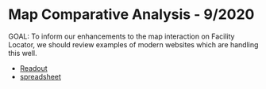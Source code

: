# Map Comparative Analysis - 9/2020

GOAL: To inform our enhancements to the map interaction on Facility Locator, we should review examples of modern websites which are handling this well. 

- [Readout](https://github.com/department-of-veterans-affairs/va.gov-team/blob/master/products/facilities/facility-locator/map-enhancements/initiatives/map-comparative-analysis/Map-Behavior-Recommendations.pdf)
- [spreadsheet](https://github.com/department-of-veterans-affairs/va.gov-team/blob/master/products/facilities/facility-locator/map-enhancements/initiatives/map-comparative-analysis/map-comparative-analysis-spreadsheet.pdf)
